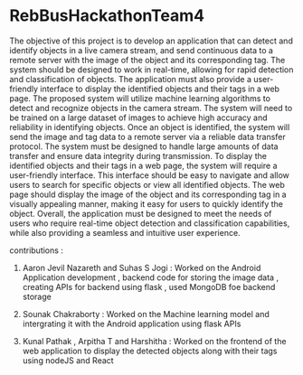 # RebBusHackathonTeam4
The objective of this project is to develop an application that can detect and identify objects in a live
camera stream, and send continuous data to a remote server with the image of the object and its
corresponding tag. The system should be designed to work in real-time, allowing for rapid detection and
classification of objects. The application must also provide a user-friendly interface to display the
identified objects and their tags in a web page.
The proposed system will utilize machine learning algorithms to detect and recognize objects in the
camera stream. The system will need to be trained on a large dataset of images to achieve high accuracy
and reliability in identifying objects. Once an object is identified, the system will send the image and tag
data to a remote server via a reliable data transfer protocol. The system must be designed to handle large
amounts of data transfer and ensure data integrity during transmission.
To display the identified objects and their tags in a web page, the system will require a user-friendly
interface. This interface should be easy to navigate and allow users to search for specific objects or view
all identified objects. The web page should display the image of the object and its corresponding tag in a
visually appealing manner, making it easy for users to quickly identify the object. Overall, the application
must be designed to meet the needs of users who require real-time object detection and classification
capabilities, while also providing a seamless and intuitive user experience.

contributions :
1) Aaron Jevil Nazareth and Suhas S Jogi :
Worked on the Android Application development , backend code for storing the image data , creating APIs for backend using flask , used MongoDB foe backend storage

2) Sounak Chakraborty : 
Worked on the Machine learning model and intergrating it with the Android application using flask APIs

3)  Kunal Pathak , Arpitha T and Harshitha :
Worked on the frontend of the web application to display the detected objects along with their tags using nodeJS and React               

